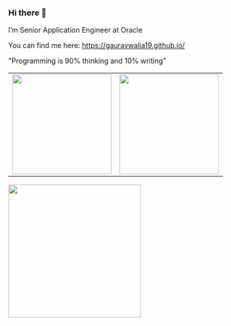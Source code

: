 ### Hi there 👋

I’m Senior Application Engineer at Oracle

You can find me here: https://gauravwalia19.github.io/

"Programming is 90% thinking and 10% writing"

<table width="100%">
  <tr>
    <td>
      <img height="200em" src="https://github-readme-stats.vercel.app/api?username=GauravWalia19&show_icons=true&hide_border=true" /> 
    </td>
    <td> 
      <img height="200em" src="https://github-readme-stats.vercel.app/api/top-langs/?username=GauravWalia19&show_icons=true&hide_border=true&layout=compact&langs_count=8"/> 
    </td>
  </tr>
<table>

<img height="267em" src="https://holopin.me/code_traveller" />
